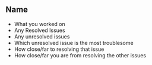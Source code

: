 ## Name
* What you worked on
* Any Resolved Issues
* Any unresolved issues
* Which unresolved issue is the most troublesome
* How close/far to resolving that issue
* How close/far you are from resolving the other issues

